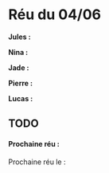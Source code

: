 # Réu du 04/06
**Jules :**


**Nina :**


**Jade :**


**Pierre :**


**Lucas :**


## TODO


#### Prochaine réu :

Prochaine réu le : 



